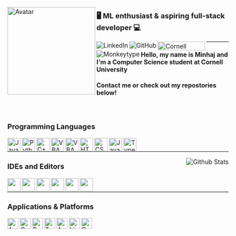 <!--- Special thanks to https://github.com/Scherso/Scherso--->
<!--- and https://github.com/ebosspc/ebosspc for this raw data--->

<!--- Avatar --->
<img 
     align="left" alt="Avatar" width="200px"
          src="https://avatars.githubusercontent.com/u/111889497?v=4"
/>

### 🖥️ ML enthusiast & aspiring full-stack developer 💻


<!--- LinkedIn --->
<a href="https://www.linkedin.com/in/minhajfahad/" target="_blank">
     <img align="left" alt="LinkedIn" 
          src="https://img.shields.io/badge/-minhajfahad-0072b1?&style=flat-square&logo=linkedin&logoColor=white">
</a>

<!--- GitHub --->
<a href="https://github.com/minhajsf" target="_blank">
     <img align="left" alt="GitHub" 
          src="https://img.shields.io/badge/minhajsf-000000?style=flat-square&logo=github&logoColor=white">
</a>

<!--- Cornell --->
<a href="mailto:msf257@cornell.edu/" target="_blank">
     <img align="left" alt="Cornell" width="108" height="20" fill:"white"
          src="https://i.imgur.com/k56dEpL.jpeg">
</a>

<!--- Monkeytype --->
<a href="https://monkeytype.com/" target="_blank">
     <img align="left" alt="Monkeytype"
          src="https://img.shields.io/endpoint?style=flat-square&url=https%3A%2F%2Fmonkeytype-badge-vhd5lan7mmhz.runkit.sh%3Fmessage%3D130wpm%26label%3Dmonkeytype%26style%26logoVariant%3Done" target="_blank">
</a>

------

#### Hello, my name is Minhaj and I'm a Computer Science student at Cornell University
#### Contact me or check out my repostories below!

<br /> 

### Programming Languages

<!--- Java --->
<a href="https://www.java.com/en/" target="_blank">
    <img align="left" alt="Java" width="30" height="30" 
         src="https://logowiki.net/uploads/logo/j/java-14.svg" />
</a>

<!--- Python --->
<a href="https://www.python.org/" target="_blank">
    <img align="left" alt="Python" width="30" height="30" 
         src="https://upload.wikimedia.org/wikipedia/commons/thumb/c/c3/Python-logo-notext.svg/165px-Python-logo-notext.svg.png?20100317150552">
</a>

<!--- C++ --->
<a href="https://www.cplusplus.com/" target="_blank">
    <img align="left" alt="C++" width="30" height="30" 
         src="https://upload.wikimedia.org/wikipedia/commons/thumb/1/18/ISO_C%2B%2B_Logo.svg/1200px-ISO_C%2B%2B_Logo.svg.png" />
         
<!--- VBA --->
<a href="https://learn.microsoft.com/en-us/office/vba/api/overview/" target="_blank">
    <img align="left" alt="VBA" width="30" height="30" 
         src="https://www.vectorlogo.zone/logos/microsoft_vb/microsoft_vb-icon.svg" />
</a> 
     
<!--- SQL --->
<a href="https://www.microsoft.com/en-us/sql-server/sql-server-downloads" target="_blank">
    <img align="left" alt="VBA" width="30" height="30" 
         src="https://w7.pngwing.com/pngs/170/924/png-transparent-microsoft-sql-server-microsoft-azure-sql-database-microsoft-text-logo-microsoft-azure.png" />
</a> 
     
<!--- HTML --->
<a href="https://developer.mozilla.org/en-US/docs/Web/HTML" target="_blank">
    <img align="left" alt="HTML" width="30" height="30" 
         src="https://cdn.jsdelivr.net/gh/devicons/devicon/icons/html5/html5-original.svg" />
</a>

<!--- CSS --->
<a href="https://developer.mozilla.org/en-US/docs/Web/CSS" target="_blank">
    <img align="left" alt="CSS" width="30" height="30" 
         src="https://cdn.jsdelivr.net/gh/devicons/devicon/icons/css3/css3-original.svg" />
</a>

<!--- JavaScript --->
<a href="https://javascript.com/" target="_blank">
    <img align="left" alt="JavaScript" width="30" height="30" 
         src="https://upload.wikimedia.org/wikipedia/commons/6/6a/JavaScript-logo.png" />
</a>

<!--- Typescript --->
<a href="https://www.typescriptlang.org/" target="_blank">
    <img align="left" alt="TypeScript" width="30" height="30" 
         src="https://upload.wikimedia.org/wikipedia/commons/thumb/4/4c/Typescript_logo_2020.svg/1024px-Typescript_logo_2020.svg.png" />
</a> 

<br />

----

<!--- GitHub Stats --->
<a href="https://github.com/minhajsf/Profile" target="_blank">
    <img align="right" alt="Github Stats"
         src="https://github-readme-stats.vercel.app/api?username=minhajsf&&show_icons=true&title_color=fff&icon_color=a3a3a3&text_color=9f9f9f&bg_color=151515">
</a>

### IDEs and Editors

<!--- IDEA --->
<a href="https://www.jetbrains.com/idea/" target="_blank">
    <img align="left" height="30" 
         src="https://resources.jetbrains.com/storage/products/company/brand/logos/IntelliJ_IDEA_icon.svg">  
</a>

<!--- VSCode --->
<a href="https://code.visualstudio.com/" target="_blank">
    <img align="left" height="30" 
         src="https://user-images.githubusercontent.com/674621/71187801-14e60a80-2280-11ea-94c9-e56576f76baf.png">
</a>
     
<!--- Pycharm --->
<a href="https://www.jetbrains.com/pycharm/" target="_blank" >
    <img align="left" height="30" 
         src="https://upload.wikimedia.org/wikipedia/commons/thumb/1/1d/PyCharm_Icon.svg/2048px-PyCharm_Icon.svg.png">
</a>
     
<!--- Jupyter Notebook --->
<a href="https://jupyter.org/" target="_blank" >
    <img align="left" height="30" 
         src="https://upload.wikimedia.org/wikipedia/commons/thumb/3/38/Jupyter_logo.svg/1200px-Jupyter_logo.svg.png">
</a>
     
<!--- Vim --->
<a href="https://www.vim.org/" target="_blank">
    <img align="left" height="30" 
         src="https://upload.wikimedia.org/wikipedia/commons/thumb/9/9f/Vimlogo.svg/1022px-Vimlogo.svg.png">
</a>

<!--- Emacs --->
<a href="https://www.gnu.org/software/emacs/" target="_blank">
    <img align="left" height="30" 
         src="https://upload.wikimedia.org/wikipedia/commons/thumb/0/08/EmacsIcon.svg/1024px-EmacsIcon.svg.png">
</a>

<br />

----

### Applications & Platforms

<!--- Anaconda --->
<a href="https://www.anaconda.com/" target="_blank">
     <img align="left" alt="Anaconda" height="25"
          src="https://i.imgur.com/UVYwReR.png">
</a>


<!--- Google Cloud --->
<a href="https://cloud.google.com/" target="_blank">
     <img align="left" alt="Goodgle Cloud" height="25"
          src="https://logos-world.net/wp-content/uploads/2021/02/Google-Cloud-Emblem.png">
</a>
     
<!--- Postman --->
<a href="https://www.postman.com/" target="_blank">
     <img align="left" alt="Postman" height="25"
          src="https://www.svgrepo.com/download/354202/postman-icon.svg">
</a>

<!--- TensorFlow --->
<a href="https://www.tensorflow.org/" target="_blank">
     <img align="left" alt="TensorFlow" height="25"
          src="https://cdn-images-1.medium.com/max/1200/1*iDQvKoz7gGHc6YXqvqWWZQ.png">
</a>

<!--- Amazon Web Services --->
<a href="https://aws.amazon.com/" target="_blank">
     <img align="left" alt="AWS" height="25"
          src="https://logos-world.net/wp-content/uploads/2021/08/Amazon-Web-Services-AWS-Logo.png">
</a>

<!--- Linux --->
<a href="https://www.linux.org/" target="_blank">
     <img align="left" alt="Linux" height="25"
          src="https://upload.wikimedia.org/wikipedia/commons/thumb/3/35/Tux.svg/1200px-Tux.svg.png">
</a>
     
<!--- Docker --->
<a href="https://www.docker.com/" target="_blank">
     <img align="left" alt="Docker" height="25"
          src="https://www.docker.com/wp-content/uploads/2022/03/vertical-logo-monochromatic.png">
</a>
